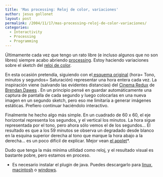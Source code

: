 ```yaml
---
title: 'Mas processing: Reloj de color, variaciones'
author: jesus gollonet
layout: post
permalink: /2004/11/17/mas-processing-reloj-de-color-variaciones/
categories:
  - Interactivity
  - Processing
  - Programming
---
```

Últimamente cada vez que tengo un rato libre (e incluso algunos que no son libres) siempre acabo abriendo [processing][1]. Estoy haciendo variaciones sobre el sketch del [reloj de color][2].

En esta ocasión pretendía, siguiendo con el[ esquema original][3] (hora= Tono, minutos y segundos= Saturación) representar una hora entera cada vez. La inspiración viene (salvando las evidentes distancias) del [Cinema Redux][4] de [Brendan Dawes][5] . En un principio pensé en guardar automáticamente una captura de pantalla de cada segundo y luego colocarlas en una nueva imagen en un segundo sketch, pero eso me limitaría a generar imágenes estáticas. Prefiero continuar haciéndolo interactivo.

Finalmente he hecho algo más simple. En un cuadrado de 60 x 60, el eje horizontal representa los segundos, y el vertical los minutos. La hora sigue representada por el tono, pero ahora sólo vemos el de los segundos&#8230; El resultado es que a los 59 minutos se observa un degradado desde blanco en la esquina superior derecha al tono que marque la hora abajo a la derecha&#8230; es un poco difícil de explicar. Mejor vean [el applet][6]*.

Dudo que tenga la más mínima utilidad como reloj, y el resultado visual es bastante pobre, pero estamos en proceso. 

* Es necesario instalar el plugin de java. Puedes descargarlo para [linux][7], [macintosh][8] o [windows][9].

 [1]: http://www.processing.org "página oficial de processing"
 [2]: http://www.jesusgollonet.com/proce55ing/reloj_color/ "sketch reloj de color en processing"
 [3]: http://www.jesusgollonet.com/blog/index.php?p=28 "post en este blog que explica el reloj de color"
 [4]: http://www.brendandawes.com/sketches/redux/index.html "sketch de processing que muestra en una imagen 1 película entera"
 [5]: http://www.brendandawes.com "sitio web del diseñador interactivo Brendan Dawes"
 [6]: http://jesusgollonet.com/proce55ing/reloj_color02/ "reloj de color 02"
 [7]: http://www.java.com:80/en/download/linux_manual.jsp
 [8]: http://www.java.com:80/en/download/apple_manual.jsp
 [9]: http://www.java.com:80/en/download/windows_manual.jsp